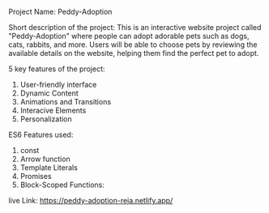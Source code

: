Project Name: Peddy-Adoption

Short description of the project:
This is an interactive website project called "Peddy-Adoption" where people can adopt adorable pets such as dogs, cats, rabbits, and more. Users will be able to choose pets by reviewing the available details on the website, helping them find the perfect pet to adopt.

5 key features of the project:

1. User-friendly interface
2. Dynamic Content
3. Animations and Transitions
4. Interacive Elements
5. Personalization

ES6 Features used:

1. const
2. Arrow function
3. Template Literals
4. Promises
5. Block-Scoped Functions:

live Link: https://peddy-adoption-reja.netlify.app/
